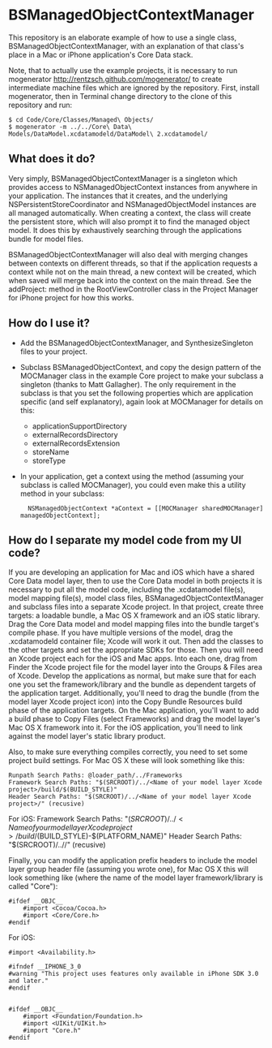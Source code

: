 BSManagedObjectContextManager
=============================

This repository is an elaborate example of how to use a single class, BSManagedObjectContextManager, with an explanation of that class's place in a Mac or iPhone application's Core Data stack.

Note, that to actually use the example projects, it is necessary to run mogenerator http://rentzsch.github.com/mogenerator/ to create intermediate machine files which are ignored by the repository. First, install mogenerator, then in Terminal change directory to the clone of this repository and run:

	$ cd Code/Core/Classes/Managed\ Objects/
	$ mogenerator -m ../../Core\ Data\ Models/DataModel.xcdatamodeld/DataModel\ 2.xcdatamodel/

What does it do?
----------------

Very simply, BSManagedObjectContextManager is a singleton which provides access to NSManagedObjectContext instances from anywhere in your application. The instances that it creates, and the underlying NSPersistentStoreCoordinator and NSManagedObjectModel instances are all managed automatically. When creating a context, the class will create the persistent store, which will also prompt it to find the managed object model. It does this by exhaustively searching through the applications bundle for model files.

BSManagedObjectContextManager will also deal with merging changes between contexts on different threads, so that if the application requests a context while not on the main thread, a new context will be created, which when saved will merge back into the context on the main thread. See the addProject: method in the RootViewController class in the Project Manager for iPhone project for how this works.

How do I use it?
----------------

* Add the BSManagedObjectContextManager, and SynthesizeSingleton files to your project.

* Subclass BSManagedObjectContext, and copy the design pattern of the MOCManager class in the example Core project to make your subclass a singleton (thanks to Matt Gallagher).  The only requirement in the subclass is that you set the following properties which are application specific (and self explanatory), again look at MOCManager for details on this:

	* applicationSupportDirectory
	* externalRecordsDirectory
	* externalRecordsExtension
	* storeName
	* storeType
	
* In your application, get a context using the method (assuming your subclass is called MOCManager), you could even make this a utility method in your subclass:

		NSManagedObjectContext *aContext = [[MOCManager sharedMOCManager] managedObjectContext];
		
		
How do I separate my model code from my UI code?
-------------------------------------------------------

If you are developing an application for Mac and iOS which have a shared Core Data model layer, then to use the Core Data model in both projects it is necessary to put all the model code, including the .xcdatamodel file(s), model mapping file(s), model class files, BSManagedObjectContextManager and subclass files into a separate Xcode project. In that project, create three targets: a loadable bundle, a Mac OS X framework and an iOS static library. Drag the Core Data model and model mapping files into the bundle target's compile phase. If you have multiple versions of the model, drag the .xcdatamodeld container file; Xcode will work it out. Then add the classes to the other targets and set the appropriate SDKs for those. Then you will need an Xcode project each for the iOS and Mac apps. Into each one, drag from Finder the Xcode project file for the model layer into the Groups & Files area of Xcode. Develop the applications as normal, but make sure that for each one you set the framework/library and the bundle as dependent targets of the application target. Additionally, you'll need to drag the bundle (from the model layer Xcode project icon) into the Copy Bundle Resources build phase of the application targets. On the Mac application, you'll want to add a build phase to Copy Files (select Frameworks) and drag the model layer's Mac OS X framework into it. For the iOS application, you'll need to link against the model layer's static library product.

Also, to make sure everything compiles correctly, you need to set some project build settings. For Mac OS X these will look something like this:

	Runpath Search Paths: @loader_path/../Frameworks
	Framework Search Paths: "$(SRCROOT)/../<Name of your model layer Xcode project>/build/$(BUILD_STYLE)"
	Header Search Paths: "$(SRCROOT)/../<Name of your model layer Xcode project>/" (recusive)
	
For iOS:
	Framework Search Paths: "$(SRCROOT)/../<Name of your model layer Xcode project>/build/$(BUILD_STYLE)-$(PLATFORM_NAME)"
	Header Search Paths: "$(SRCROOT)/../<Name of your model layer Xcode project>/" (recusive)
		

Finally, you can modify the application prefix headers to include the model layer group header file (assuming you wrote one), for Mac OS X this will look something like (where the name of the model layer framework/library is called "Core"):

	#ifdef __OBJC__
	    #import <Cocoa/Cocoa.h>
		#import <Core/Core.h>
	#endif
	
	
For iOS:

	#import <Availability.h>

	#ifndef __IPHONE_3_0
	#warning "This project uses features only available in iPhone SDK 3.0 and later."
	#endif


	#ifdef __OBJC__
	    #import <Foundation/Foundation.h>
	    #import <UIKit/UIKit.h>
		#import "Core.h"
	#endif
	

  